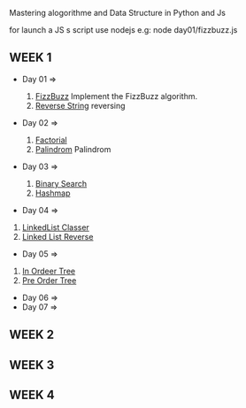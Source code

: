 Mastering alogorithme and Data Structure in Python and Js

 
   for launch a JS s script use nodejs e.g: node day01/fizzbuzz.js 

## WEEK 1 

- Day 01 => 
    1. [FizzBuzz](day01/fizzbuzz.js) Implement the FizzBuzz algorithm.
    2. [Reverse String](day01/reverse_str.js) reversing 
   
- Day 02 =>
    1. [Factorial](day01/factorial.js) 
    2. [Palindrom](day01/palindro.js) Palindrom 
- Day 03 => 
    1. [Binary Search](day03/binary_search.py)
    2. [Hashmap](day03/hash_map.py)

- Day 04 =>
1. [LinkedList Classer](day04/linked_list_classer.py)
2. [Linked List Reverse](day04/linked_list_reverse.py)
 
- Day 05 =>
 1. [In Ordeer Tree](day05/in_ordeer_tree.js)
 2. [Pre Order Tree](day05/pre_order_tree.js)
- Day 06 =>
- Day 07 =>

## WEEK 2

## WEEK 3

## WEEK 4
